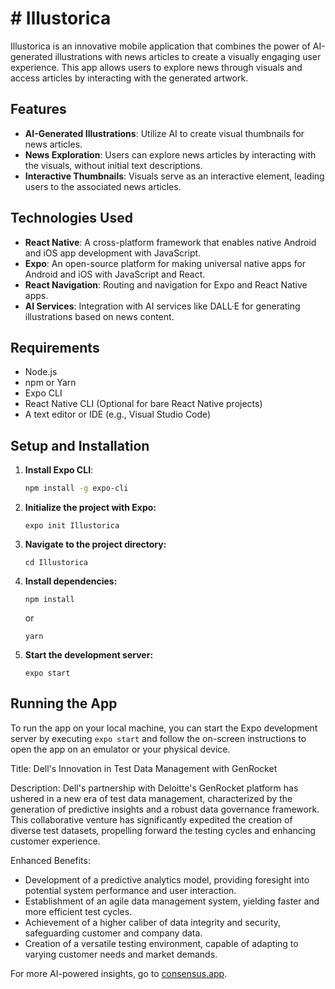 # # Illustorica

Illustorica is an innovative mobile application that combines the power of AI-generated illustrations with news articles to create a visually engaging user experience. This app allows users to explore news through visuals and access articles by interacting with the generated artwork.

## Features

- **AI-Generated Illustrations**: Utilize AI to create visual thumbnails for news articles.
- **News Exploration**: Users can explore news articles by interacting with the visuals, without initial text descriptions.
- **Interactive Thumbnails**: Visuals serve as an interactive element, leading users to the associated news articles.

## Technologies Used

- **React Native**: A cross-platform framework that enables native Android and iOS app development with JavaScript.
- **Expo**: An open-source platform for making universal native apps for Android and iOS with JavaScript and React.
- **React Navigation**: Routing and navigation for Expo and React Native apps.
- **AI Services**: Integration with AI services like DALL·E for generating illustrations based on news content.

## Requirements

- Node.js
- npm or Yarn
- Expo CLI
- React Native CLI (Optional for bare React Native projects)
- A text editor or IDE (e.g., Visual Studio Code)

## Setup and Installation

1. **Install Expo CLI**:
   ```sh
   npm install -g expo-cli

2. **Initialize the project with Expo:**
   ```
   expo init Illustorica
   ```

3. **Navigate to the project directory:**
   ```
   cd Illustorica
   ```

4. **Install dependencies:**
   ```
   npm install
   ```
   or
   ```
   yarn
   ```

5. **Start the development server:**
   ```
   expo start
   ```

## Running the App

To run the app on your local machine, you can start the Expo development server by executing `expo start` and follow the on-screen instructions to open the app on an emulator or your physical device.




Title: Dell's Innovation in Test Data Management with GenRocket

Description: Dell's partnership with Deloitte's GenRocket platform has ushered in a new era of test data management, characterized by the generation of predictive insights and a robust data governance framework. This collaborative venture has significantly expedited the creation of diverse test datasets, propelling forward the testing cycles and enhancing customer experience.

Enhanced Benefits:
- Development of a predictive analytics model, providing foresight into potential system performance and user interaction.
- Establishment of an agile data management system, yielding faster and more efficient test cycles.
- Achievement of a higher caliber of data integrity and security, safeguarding customer and company data.
- Creation of a versatile testing environment, capable of adapting to varying customer needs and market demands.

For more AI-powered insights, go to [consensus.app](https://consensus.app/?utm_source=chatgpt).
```

 